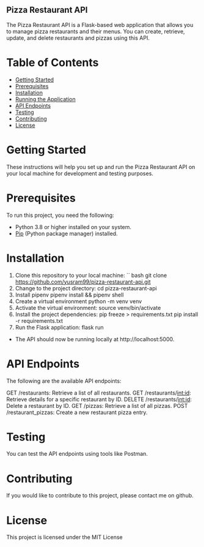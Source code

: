 ## Pizza Restaurant API

The Pizza Restaurant API is a Flask-based web application that allows you to manage pizza restaurants and their menus. You can create, retrieve, update, and delete restaurants and pizzas using this API.

# Table of Contents

- [Getting Started](#getting-started)
- [Prerequisites](#prerequisites)
- [Installation](#installation)
- [Running the Application](#running-the-application)
- [API Endpoints](#api-endpoints)
- [Testing](#testing)
- [Contributing](#contributing)
- [License](#license)

# Getting Started

These instructions will help you set up and run the Pizza Restaurant API on your local machine for development and testing purposes.

# Prerequisites
To run this project, you need the following:

- Python 3.8 or higher installed on your system.
- [Pip](https://pip.pypa.io/en/stable/) (Python package manager) installed.

# Installation
1. Clone this repository to your local machine:
  `` bash
   git clone https://github.com/yusram99/pizza-restaurant-api.git
2. Change to the project directory:
cd pizza-restaurant-api
3. Install pipenv
pipenv install && pipenv shell
4. Create a virtual environment
python -m venv venv
5. Activate the virtual environment:
source venv/bin/activate
6. Install the project dependencies:
pip freeze > requirements.txt
pip install -r requirements.txt
7. Run the Flask application:
flask run
- The API should now be running locally at http://localhost:5000.

# API Endpoints
The following are the available API endpoints:

GET /restaurants: Retrieve a list of all restaurants.
GET /restaurants/<int:id>: Retrieve details for a specific restaurant by ID.
DELETE /restaurants/<int:id>: Delete a restaurant by ID.
GET /pizzas: Retrieve a list of all pizzas.
POST /restaurant_pizzas: Create a new restaurant pizza entry.

# Testing
You can test the API endpoints using tools like Postman.

# Contributing
If you would like to contribute to this project, please contact me on github.

# License
This project is licensed under the MIT License
